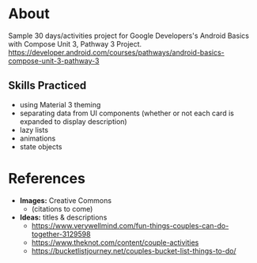 # About
Sample 30 days/activities project for Google Developers's Android Basics with Compose Unit 3, Pathway 3 Project. 
https://developer.android.com/courses/pathways/android-basics-compose-unit-3-pathway-3

## Skills Practiced
- using Material 3 theming
- separating data from UI components (whether or not each card is expanded to display description)
- lazy lists
- animations
- state objects

# References
- **Images:** Creative Commons
  - (citations to come)
- **Ideas:** titles & descriptions
  - https://www.verywellmind.com/fun-things-couples-can-do-together-3129598
  - https://www.theknot.com/content/couple-activities
  - https://bucketlistjourney.net/couples-bucket-list-things-to-do/
